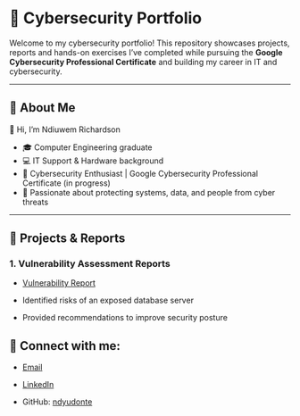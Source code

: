# 🔐 Cybersecurity Portfolio  

Welcome to my cybersecurity portfolio! This repository showcases projects, reports and hands-on exercises I’ve completed while pursuing the **Google Cybersecurity Professional Certificate** and building my career in IT and cybersecurity.  

---

## 📌 About Me  
👋 Hi, I’m Ndiuwem Richardson  
- 🎓 Computer Engineering graduate  
- 💻 IT Support & Hardware background  
- 🔐 Cybersecurity Enthusiast | Google Cybersecurity Professional Certificate (in progress)  
- 🌱 Passionate about protecting systems, data, and people from cyber threats  

---

## 📂 Projects & Reports  

### 1. Vulnerability Assessment Reports  
  - [Vulnerability Report](https://github.com/joshmadakor1/Algorithms-Practice)

  - Identified risks of an exposed database server  
  - Provided recommendations to improve security posture  

<h2> 🤳 Connect with me:</h2>

- [Email](mailto:ndyrichardson@yahoo.com)

- [LinkedIn](https://www.linkedin.com/in/ndiuwem-richardson)

- GitHub: [ndyudonte](https://github.com/ndyudonte/ndyudonte)



<!--
**joshmadakor1/joshmadakor1** is a ✨ _special_ ✨ repository because its `README.md` (this file) appears on your GitHub profile.

Here are some ideas to get you started:

- 🔭 I’m currently working on ...
- 🌱 I’m currently learning ...
- 👯 I’m looking to collaborate on ...
- 🤔 I’m looking for help with ...
- 💬 Ask me about ...
- 📫 How to reach me: ...
- 😄 Pronouns: ...
- ⚡ Fun fact: ...
-->
